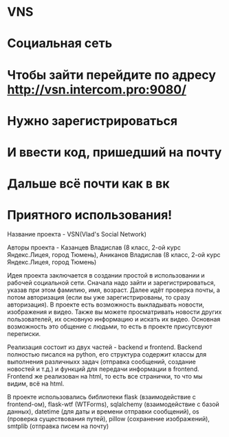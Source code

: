 # VNS
# Социальная сеть
# Чтобы зайти перейдите по адресу http://vsn.intercom.pro:9080/
# Нужно зарегистрироваться
# И ввести код, пришедший на почту
# Дальше всё почти как в вк
# Приятного использования!
Название проекта - VSN(Vlad's Social Network)

Авторы проекта - Казанцев Владислав (8 класс, 2-ой курс Яндекс.Лицея, город Тюмень), Аниканов Владислав (8 класс, 2-ой курс Яндекс.Лицея, город Тюмень)

Идея проекта заключается в создании простой в использовании и рабочей социальной сети. Сначала надо зайти и зарегистрироваться, указав при этом фамилию, имя, возраст. Далее идёт проверка почты, а потом авторизация (если вы уже зарегистрированы, то сразу авторизация). В проекте есть возможность выкладывать новости, изображения и видео. Также вы можете просматривать новости других пользователей, их основную информацию и искать их видео. Основная возможность это общение с людьми, то есть в проекте присутсвуют переписки.




Реализация состоит из двух частей - backend и frontend. Backend полностью писался на python, его структура содержит классы для выполнения различныхх задач (отправка сообщений, создание новостей и т.д.) и функций для передачи информации в frontend. Frontend же реализован на html, то есть все странички, то что мы видим, всё на html.



В проекте использовались библиотеки flask (взаимодействие с frontend-ом), flask-wtf (WTForms), sqlalchemy (взаимодействие с базой данных), datetime (для даты и времени отправки сообщений), os (проверка существования путей), pillow (сохранение изображений), smtplib (отправка писем на почту)
